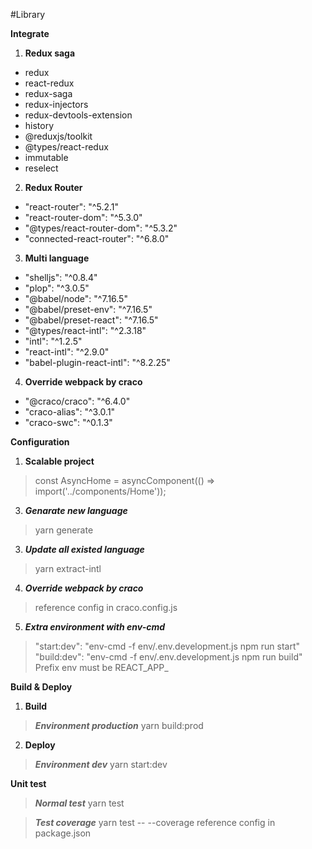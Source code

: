 #Library

**Integrate**

1. **Redux saga**

- redux
- react-redux
- redux-saga
- redux-injectors
- redux-devtools-extension
- history
- @reduxjs/toolkit
- @types/react-redux
- immutable
- reselect

2. **Redux Router**

- "react-router": "^5.2.1"
- "react-router-dom": "^5.3.0"
- "@types/react-router-dom": "^5.3.2"
- "connected-react-router": "^6.8.0"

3. **Multi language**

- "shelljs": "^0.8.4"
- "plop": "^3.0.5"
- "@babel/node": "^7.16.5"
- "@babel/preset-env": "^7.16.5"
- "@babel/preset-react": "^7.16.5"
- "@types/react-intl": "^2.3.18"
- "intl": "^1.2.5"
- "react-intl": "^2.9.0"
- "babel-plugin-react-intl": "^8.2.25"

4. **Override webpack by craco**

- "@craco/craco": "^6.4.0"
- "craco-alias": "^3.0.1"
- "craco-swc": "^0.1.3"

**Configuration**

1.  **Scalable project**

> const AsyncHome = asyncComponent(() => import('../components/Home'));

3.  **_Genarate new language_**

> yarn generate

3.  **_Update all existed language_**

> yarn extract-intl

4.  **_Override webpack by craco_**

> reference config in craco.config.js

5.  **_Extra environment with env-cmd_**

> "start:dev": "env-cmd -f env/.env.development.js npm run start"
> "build:dev": "env-cmd -f env/.env.development.js npm run build"
> Prefix env must be REACT_APP\_

**Build & Deploy**

1.  **Build**

> **_Environment production_**
> yarn build:prod

2.  **Deploy**

> **_Environment dev_**
> yarn start:dev

**Unit test**

> **_Normal test_**
> yarn test

> **_Test coverage_**
> yarn test -- --coverage
> reference config in package.json
